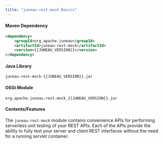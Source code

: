 ```yaml
---
title: "juneau-rest-mock Basics"
---
```


#### Maven Dependency

```xml
<dependency>
    <groupId>org.apache.juneau</groupId>
    <artifactId>juneau-rest-mock</artifactId>
    <version>{{JUNEAU_VERSION}}</version>
</dependency>
```

#### Java Library

```text
juneau-rest-mock-{{JUNEAU_VERSION}}.jar
```

#### OSGi Module

```text
org.apache.juneau.rest.mock_{{JUNEAU_VERSION}}.jar
```

#### Contents/Features

The `juneau-rest-mock` module contains convenience APIs for performing serverless unit testing of your REST APIs.
Each of the APIs provide the ability to fully test your server and client REST interfaces without the need for a running
servlet container.
